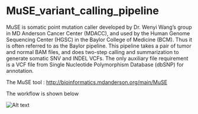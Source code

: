 # MuSE_variant_calling_pipeline
MuSE is somatic point mutation caller developed by Dr. Wenyi Wang’s group in MD Anderson Cancer Center (MDACC), and used by the Human Genome Sequencing Center (HGSC) in the Baylor College of Medicine (BCM). Thus it is often referred to as the Baylor pipeline. This pipeline takes a pair of tumor and normal BAM files, and does two-step calling and summarization to generate somatic SNV and INDEL VCFs. The only auxiliary file requirement is a VCF file from Single Nucleotide Polymorphism Database (dbSNP) for annotation.

The MuSE tool : http://bioinformatics.mdanderson.org/main/MuSE

The workflow is shown below

![Alt text](https://github.com/NCI-GDC/muse-tool/blob/develop/docs/muse_variant_calling_workflow.png "MuSE-workflow")
